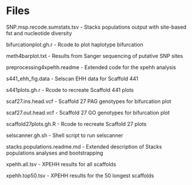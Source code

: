 # Files #
  SNP.msp.recode.sumstats.tsv - Stacks populations output with site-based fst and nucleotide diversity
  
  bifurcationplot.gh.r - Rcode to plot haplotype bifurcation
  
  meth4barplot.txt - Results from Sanger sequencing of putative SNP sites
  
  preprocessing4xpehh.readme - Extended code for the xpehh analysis
  
  s441_ehh_fig.data - Selscan EHH data for Scaffold 441 
  
  s441plots.gh.r - Rcode to recreate Scaffold 441 plots
  
  scaf27.ins.head.vcf - Scaffold 27 PAG genotypes for bifurcation plot 
  
  scaf27.out.head.vcf - Scaffold 27 GO genotypes for bifurcation plot
  
  scaffold27plots.gh.R - Rcode to recreate Scaffold 27 plots
  
  selscanner.gh.sh - Shell script to run selscanner
  
  stacks.populations.readme.md - Extended description of Stacks populations analyses and bootstrapping
  
  xpehh.all.tsv - XPEHH results for all scaffolds
  
  xpehh.top50.tsv - XPEHH results for the 50 longest scaffolds
  
